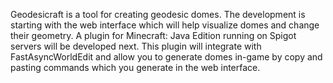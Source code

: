 Geodesicraft is a tool for creating geodesic domes. The development is starting with the web interface which will help visualize domes and change their geometry. A plugin for Minecraft: Java Edition running on Spigot servers will be developed next. This plugin will integrate with FastAsyncWorldEdit and allow you to generate domes in-game by copy and pasting commands which you generate in the web interface.
